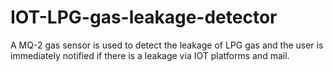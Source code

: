 # IOT-LPG-gas-leakage-detector
A MQ-2 gas sensor is used to detect the leakage of LPG gas and the user is immediately notified if there is a leakage via IOT platforms and mail.
